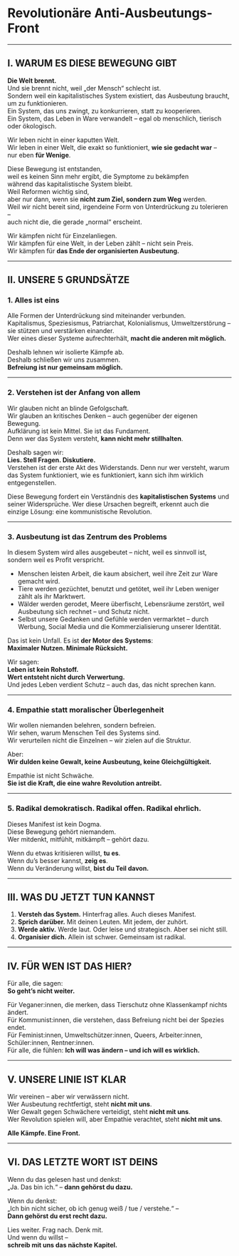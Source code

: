 # Revolutionäre Anti-Ausbeutungs-Front

---

## I. WARUM ES DIESE BEWEGUNG GIBT

**Die Welt brennt.**  
Und sie brennt nicht, weil „der Mensch“ schlecht ist.  
Sondern weil ein kapitalistisches System existiert, das Ausbeutung braucht, um zu funktionieren.  
Ein System, das uns zwingt, zu konkurrieren, statt zu kooperieren.  
Ein System, das Leben in Ware verwandelt – egal ob menschlich, tierisch oder ökologisch.

Wir leben nicht in einer kaputten Welt.  
Wir leben in einer Welt, die exakt so funktioniert, **wie sie gedacht war** –  
nur eben **für Wenige**.

Diese Bewegung ist entstanden,  
weil es keinen Sinn mehr ergibt, die Symptome zu bekämpfen  
während das kapitalistische System bleibt.  
Weil Reformen wichtig sind,  
aber nur dann, wenn sie **nicht zum Ziel, sondern zum Weg** werden.  
Weil wir nicht bereit sind, irgendeine Form von Unterdrückung zu tolerieren –  
auch nicht die, die gerade „normal“ erscheint.

Wir kämpfen nicht für Einzelanliegen.  
Wir kämpfen für eine Welt, in der Leben zählt – nicht sein Preis.  
Wir kämpfen für **das Ende der organisierten Ausbeutung.**

---

## II. UNSERE 5 GRUNDSÄTZE

### 1. **Alles ist eins**

Alle Formen der Unterdrückung sind miteinander verbunden.  
Kapitalismus, Speziesismus, Patriarchat, Kolonialismus, Umweltzerstörung –  
sie stützen und verstärken einander.  
Wer eines dieser Systeme aufrechterhält, **macht die anderen mit möglich.**

Deshalb lehnen wir isolierte Kämpfe ab.  
Deshalb schließen wir uns zusammen.  
**Befreiung ist nur gemeinsam möglich.**

---

### 2. **Verstehen ist der Anfang von allem**

Wir glauben nicht an blinde Gefolgschaft.  
Wir glauben an kritisches Denken – auch gegenüber der eigenen Bewegung.  
Aufklärung ist kein Mittel. Sie ist das Fundament.  
Denn wer das System versteht, **kann nicht mehr stillhalten**.

Deshalb sagen wir:  
**Lies. Stell Fragen. Diskutiere.**  
Verstehen ist der erste Akt des Widerstands. Denn nur wer versteht, warum das System funktioniert, wie es funktioniert, kann sich ihm wirklich entgegenstellen.

Diese Bewegung fordert ein Verständnis des **kapitalistischen Systems** und seiner Widersprüche. Wer diese Ursachen begreift, erkennt auch die einzige Lösung: eine kommunistische Revolution.

---

### 3. **Ausbeutung ist das Zentrum des Problems**

In diesem System wird alles ausgebeutet – nicht, weil es sinnvoll ist,  
sondern weil es Profit verspricht.

- Menschen leisten Arbeit, die kaum absichert,
  weil ihre Zeit zur Ware gemacht wird.
- Tiere werden gezüchtet, benutzt und getötet,
  weil ihr Leben weniger zählt als ihr Marktwert.
- Wälder werden gerodet, Meere überfischt, Lebensräume zerstört,
  weil Ausbeutung sich rechnet – und Schutz nicht.
- Selbst unsere Gedanken und Gefühle werden vermarktet – durch Werbung, Social Media und die Kommerzialisierung unserer Identität.

Das ist kein Unfall.
Es ist **der Motor des Systems**:  
**Maximaler Nutzen. Minimale Rücksicht.**

Wir sagen:  
**Leben ist kein Rohstoff.**  
**Wert entsteht nicht durch Verwertung.**  
Und jedes Leben verdient Schutz – auch das, das nicht sprechen kann.

---

### 4. **Empathie statt moralischer Überlegenheit**

Wir wollen niemanden belehren, sondern befreien.  
Wir sehen, warum Menschen Teil des Systems sind.  
Wir verurteilen nicht die Einzelnen – wir zielen auf die Struktur.

Aber:  
**Wir dulden keine Gewalt, keine Ausbeutung, keine Gleichgültigkeit.**

Empathie ist nicht Schwäche.  
**Sie ist die Kraft, die eine wahre Revolution antreibt.**

---

### 5. **Radikal demokratisch. Radikal offen. Radikal ehrlich.**

Dieses Manifest ist kein Dogma.  
Diese Bewegung gehört niemandem.  
Wer mitdenkt, mitfühlt, mitkämpft – gehört dazu.

Wenn du etwas kritisieren willst, **tu es**.  
Wenn du’s besser kannst, **zeig es**.  
Wenn du Veränderung willst, **bist du Teil davon.**

---

## III. WAS DU JETZT TUN KANNST

1. **Versteh das System.** Hinterfrag alles. Auch dieses Manifest.
2. **Sprich darüber.** Mit deinen Leuten. Mit jedem, der zuhört.
3. **Werde aktiv.** Werde laut. Oder leise und strategisch. Aber sei nicht still.
4. **Organisier dich.** Allein ist schwer. Gemeinsam ist radikal.

---

## IV. FÜR WEN IST DAS HIER?

Für alle, die sagen:  
**So geht’s nicht weiter.**

Für Veganer:innen, die merken, dass Tierschutz ohne Klassenkampf nichts ändert.  
Für Kommunist:innen, die verstehen, dass Befreiung nicht bei der Spezies endet.  
Für Feminist:innen, Umweltschützer:innen, Queers, Arbeiter:innen, Schüler:innen, Rentner:innen.  
Für alle, die fühlen: **Ich will was ändern – und ich will es wirklich.**

---

## V. UNSERE LINIE IST KLAR

Wir vereinen – aber wir verwässern nicht.  
Wer Ausbeutung rechtfertigt, steht **nicht mit uns**.  
Wer Gewalt gegen Schwächere verteidigt, steht **nicht mit uns**.  
Wer Revolution spielen will, aber Empathie verachtet, steht **nicht mit uns**.

**Alle Kämpfe. Eine Front.**

---

## VI. DAS LETZTE WORT IST DEINS

Wenn du das gelesen hast und denkst:  
„Ja. Das bin ich.“ – **dann gehörst du dazu.**

Wenn du denkst:  
„Ich bin nicht sicher, ob ich genug weiß / tue / verstehe.“ –  
**Dann gehörst du erst recht dazu.**

Lies weiter. Frag nach. Denk mit.  
Und wenn du willst –  
**schreib mit uns das nächste Kapitel.**
